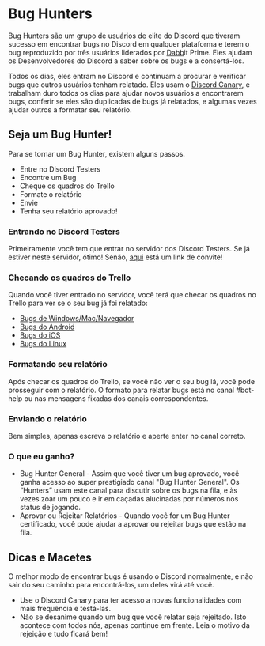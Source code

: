 <!-- TITLE: [PT] Bug Hunters -->
<!-- SUBTITLE: Ajudando os Desenvolvedores do Discord a gerenciar Relatórios de Bug e consertar Bugs. -->
# Bug Hunters
Bug Hunters são um grupo de usuários de elite do Discord que tiveram sucesso em encontrar bugs no Discord em qualquer plataforma e terem o bug reproduzido por três usuários liderados por [Dabb](https://cdn.discordapp.com/attachments/309775070065328131/316330589634560020/DabbitDab.gif)it Prime. Eles ajudam os Desenvolvedores do Discord a saber sobre os bugs e a consertá-los.
 
Todos os dias, eles entram no Discord e continuam a procurar e verificar bugs que outros usuários tenham relatado. Eles usam o [Discord Canary](/pt/canary), e trabalham duro todos os dias para ajudar novos usuários a encontrarem bugs, conferir se eles são duplicadas de bugs já relatados, e algumas vezes ajudar outros a formatar seu relatório.
## Seja um Bug Hunter!
Para se tornar um Bug Hunter, existem alguns passos.
 
* Entre no Discord Testers
* Encontre um Bug
* Cheque os quadros do Trello
* Formate o relatório
* Envie
* Tenha seu relatório aprovado!
### Entrando no Discord Testers
Primeiramente você tem que entrar no servidor dos Discord Testers. Se já estiver neste servidor, ótimo! Senão, [aqui](http://discord.gg/discord-testers) está um link de convite!
### Checando os quadros do Trello
Quando você tiver entrado no servidor, você terá que checar os quadros no Trello para ver se o seu bug já foi relatado:
* [Bugs de Windows/Mac/Navegador](https://trello.com/b/AExxR9lU/canary-bugs)
* [Bugs do Android](https://trello.com/b/Vqrkz3KO/android-beta-bugs)
* [Bugs do iOS](https://trello.com/b/vLPlnX60/ios-testflight-bugs)
* [Bugs do Linux](https://trello.com/b/UyU76Esh/linux-bugs)
### Formatando seu relatório
Após checar os quadros do Trello, se você não ver o seu bug lá, você pode prosseguir com o relatório. O formato para relatar bugs está no canal #bot-help ou nas mensagens fixadas dos canais correspondentes.
### Enviando o relatório
Bem simples, apenas escreva o relatório e aperte enter no canal correto.
### O que eu ganho?
* Bug Hunter General - Assim que você tiver um bug aprovado, você ganha acesso ao super prestigiado canal "Bug Hunter General". Os “Hunters” usam este canal para discutir sobre os bugs na fila, e às vezes zoar um pouco e ir em caçadas alucinadas por números nos status de jogando.
* Aprovar ou Rejeitar Relatórios - Quando você for um Bug Hunter certificado, você pode ajudar a aprovar ou rejeitar bugs que estão na fila.
## Dicas e Macetes
O melhor modo de encontrar bugs é usando o Discord normalmente, e não sair do seu caminho para encontrá-los, um deles virá até você.
* Use o Discord Canary para ter acesso a novas funcionalidades com mais frequência e testá-las.
* Não se desanime quando um bug que você relatar seja rejeitado. Isto acontece com todos nós, apenas continue em frente. Leia o motivo da rejeição e tudo ficará bem!

